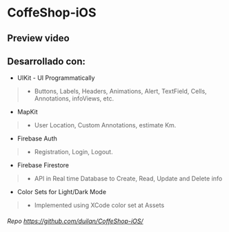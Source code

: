 # CoffeShop-iOS

## Preview video

## Desarrollado con:
- UIKit - UI Programmatically
 > -  Buttons, Labels, Headers, Animations, Alert, TextField, Cells, Annotations, infoViews, etc.
 
- MapKit
 > - User Location, Custom Annotations, estimate Km.
 
- Firebase Auth
 > - Registration, Login, Logout.
 
- Firebase Firestore
 > - API in Real time Database to Create, Read, Update and Delete info 
 
- Color Sets for Light/Dark Mode
 > - Implemented using XCode color set at Assets

###### Repo https://github.com/duilan/CoffeShop-iOS/
